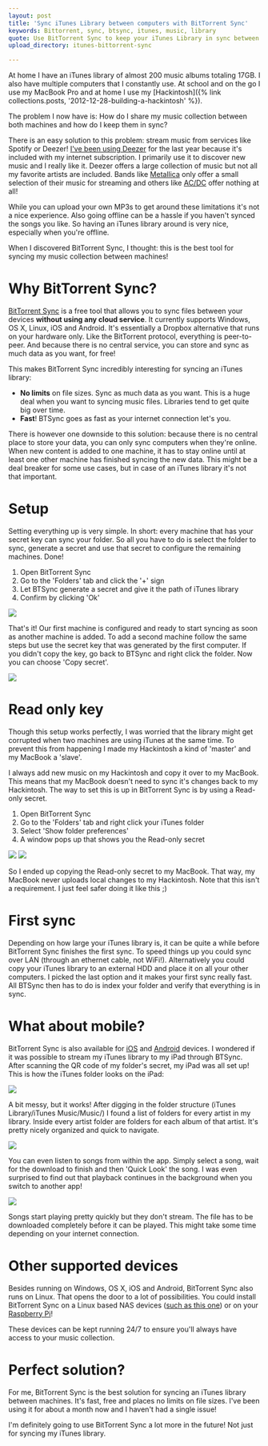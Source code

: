 ```yaml
---
layout: post
title: 'Sync iTunes Library between computers with BitTorrent Sync'
keywords: Bittorrent, sync, btsync, itunes, music, library
quote: Use BitTorrent Sync to keep your iTunes Library in sync between several computers or even between your mobile devices. With no limits, BTSync is the best option available for syncing large media files!
upload_directory: itunes-bittorrent-sync

---
```


At home I have an iTunes library of almost 200 music albums totaling 17GB. I also have multiple computers that I constantly use. At school and on the go I use my MacBook Pro and at home I use my [Hackintosh]({% link collections.posts, '2012-12-28-building-a-hackintosh' %}).

The problem I now have is: How do I share my music collection between both machines and how do I keep them in sync?

<!--more-->

There is an easy solution to this problem: stream music from services like Spotify or Deezer! [I've been using Deezer](http://www.deezer.com/profile/16798250) for the last year because it's included with my internet subscription. I primarily use it to discover new music and I really like it. Deezer offers a large collection of music but not all my favorite artists are included. Bands like [Metallica](http://www.deezer.com/artist/119) only offer a small selection of their music for streaming and others like [AC/DC](http://www.deezer.com/artist/115) offer nothing at all!

While you can upload your own MP3s to get around these limitations it's not a nice experience. Also going offline can be a hassle if you haven't synced the songs you like. So having an iTunes library around is very nice, especially when you're offline.

When I discovered BitTorrent Sync, I thought: this is the best tool for syncing my music collection between machines!

# Why BitTorrent Sync?
[BitTorrent Sync](http://www.bittorrent.com/sync) is a free tool that allows you to sync files between your devices **without using any cloud service**. It currently supports Windows, OS X, Linux, iOS and Android. It's essentially a Dropbox alternative that runs on your hardware only. Like the BitTorrent protocol, everything is peer-to-peer. And because there is no central service, you can store and sync as much data as you want, for free!

This makes BitTorrent Sync incredibly interesting for syncing an iTunes library:

* **No limits** on file sizes. Sync as much data as you want. This is a huge deal when you want to syncing music files. Libraries tend to get quite big over time.
* **Fast**! BTSync goes as fast as your internet connection let's you.

There is however one downside to this solution: because there is no central place to store your data, you can only sync computers when they're online. When new content is added to one machine, it has to stay online until at least one other machine has finished syncing the new data. This might be a deal breaker for some use cases, but in case of an iTunes library it's not that important.


# Setup
Setting everything up is very simple. In short: every machine that has your secret key can sync your folder. So all you have to do is select the folder to sync, generate a secret and use that secret to configure the remaining machines. Done!

1. Open BitTorrent Sync
2. Go to the 'Folders' tab and click the '+' sign
3. Let BTSync generate a secret and give it the path of iTunes library
4. Confirm by clicking 'Ok'

<img src='/uploads/itunes-bittorrent-sync/setup-1.png'>

That's it! Our first machine is configured and ready to start syncing as soon as another machine is added. To add a second machine follow the same steps but use the secret key that was generated by the first computer. If you didn't copy the key, go back to BTSync and right click the folder. Now you can choose 'Copy secret'.

<img src='/uploads/itunes-bittorrent-sync/setup-2.png'>

# Read only key
Though this setup works perfectly, I was worried that the library might get corrupted when two machines are using iTunes at the same time. To prevent this from happening I made my Hackintosh a kind of 'master' and my MacBook a 'slave'.

I always add new music on my Hackintosh and copy it over to my MacBook. This means that my MacBook doesn't need to sync it's changes back to my Hackintosh. The way to set this is up in BitTorrent Sync is by using a Read-only secret.

1. Open BitTorrent Sync
2. Go to the 'Folders' tab and right click your iTunes folder
3. Select 'Show folder preferences'
4. A window pops up that shows you the Read-only secret

<img src='/uploads/itunes-bittorrent-sync/mac-folder-prefs.png'>
<img src='/uploads/itunes-bittorrent-sync/mac-readonly-secret.png'>

So I ended up copying the Read-only secret to my MacBook. That way, my MacBook never uploads local changes to my Hackintosh.
Note that this isn't a requirement. I just feel safer doing it like this ;)

# First sync
Depending on how large your iTunes library is, it can be quite a while before BitTorrent Sync finishes the first sync. To speed things up you could sync over LAN (through an ethernet cable, not WiFi!). Alternatively you could copy your iTunes library to an external HDD and place it on all your other computers. I picked the last option and it makes your first sync really fast. All BTSync then has to do is index your folder and verify that everything is in sync.

# What about mobile?
BitTorrent Sync is also available for [iOS](https://itunes.apple.com/us/app/bittorrent-sync/id665156116) and [Android](https://play.google.com/store/apps/details?id=com.bittorrent.sync) devices. I wondered if it was possible to stream my iTunes library to my iPad through BTSync. After scanning the QR code of my folder's secret, my iPad was all set up! This is how the iTunes folder looks on the iPad:

<img src='/uploads/itunes-bittorrent-sync/ipad-1.png'>

A bit messy, but it works! After digging in the folder structure (iTunes Library/iTunes Music/Music/) I found a list of folders for every artist in my library. Inside every artist folder are folders for each album of that artist. It's pretty nicely organized and quick to navigate.

<img src='/uploads/itunes-bittorrent-sync/ipad-2.png'>

You can even listen to songs from within the app. Simply select a song, wait for the download to finish and then 'Quick Look' the song. I was even surprised to find out that playback continues in the background when you switch to another app!

<img src='/uploads/itunes-bittorrent-sync/ipad-3.png'>

Songs start playing pretty quickly but they don't stream. The file has to be downloaded completely before it can be played. This might take some time depending on your internet connection.

# Other supported devices
Besides running on Windows, OS X, iOS and Android, BitTorrent Sync also runs on Linux. That opens the door to a lot of possibilities. You could install BitTorrent Sync on a Linux based NAS devices ([such as this one](http://www.qnap.com/en/index.php?sn=9136#Q2)) or on your [Raspberry Pi](http://blog.bittorrent.com/2013/05/23/how-i-created-my-own-personal-cloud-using-bittorrent-sync-owncloud-and-raspberry-pi/)!

These devices can be kept running 24/7 to ensure you'll always have access to your music collection.

# Perfect solution? 
For me, BitTorrent Sync is the best solution for syncing an iTunes library between machines. It's fast, free and places no limits on file sizes. I've been using it for about a month now and I haven't had a single issue!

I'm definitely going to use BitTorrent Sync a lot more in the future! Not just for syncing my iTunes library.